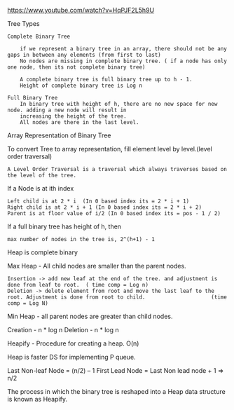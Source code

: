 


https://www.youtube.com/watch?v=HqPJF2L5h9U

Tree Types

	Complete Binary Tree
	
		if we represent a binary tree in an array, there should not be any gaps in between any elements (from first to last)
		No nodes are missing in complete binary tree. ( if a node has only one node, then its not complete binary tree)
		
		A complete binary tree is full binary tree up to h - 1.
		Height of complete binary tree is Log n
		
	Full Binary Tree
		In binary tree with height of h, there are no new space for new node. adding a new node will result in 
		increasing the height of the tree.
		All nodes are there in the last level.

Array Representation of Binary Tree

To convert Tree to array representation, fill element level by level.(level order traversal)

	A Level Order Traversal is a traversal which always traverses based on the level of the tree.

	
If a Node is at ith index

	Left child is at 2 * i  (In 0 based index its = 2 * i + 1)
	Right child is at 2 * i + 1 (In 0 based index its = 2 * i + 2)
	Parent is at floor value of i/2 (In 0 based index its = pos - 1 / 2)

If a full binary tree has height of h, then

	max number of nodes in the tree is, 2^(h+1) - 1

	
	
Heap is complete binary


Max Heap - All child nodes are smaller than the parent nodes.
	
	Insertion -> add new leaf at the end of the tree. and adjustment is done from leaf to root.  ( time comp = Log n)
	Deletion -> delete element from root and move the last leaf to the root. Adjustment is done from root to child.   					(time comp = Log N)
	
Min Heap - all parent nodes are greater than child nodes. 



Creation - n * log n
Deletion - n * log n



Heapify - Procedure for creating a heap.
			O(n)
			
Heap is faster DS for implementing P queue.

Last Non-leaf Node = (n/2) – 1
First Lead Node = Last Non lead node + 1 => n/2


The process in which the binary tree is reshaped into a Heap data structure is known as Heapify.